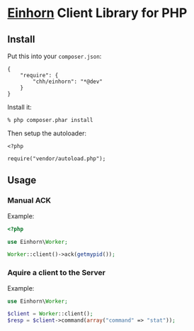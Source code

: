 # [Einhorn][] Client Library for PHP

## Install

Put this into your `composer.json`:

    {
        "require": {
            "chh/einhorn": "*@dev"
        }
    }

Install it:

    % php composer.phar install

Then setup the autoloader:

    <?php
    
    require("vendor/autoload.php");

## Usage

### Manual ACK

Example:

```php
<?php

use Einhorn\Worker;

Worker::client()->ack(getmypid());
```

### Aquire a client to the Server

Example:

```php
use Einhorn\Worker;

$client = Worker::client();
$resp = $client->command(array("command" => "stat"));
```

[einhorn]: https://github.com/stripe/einhorn
